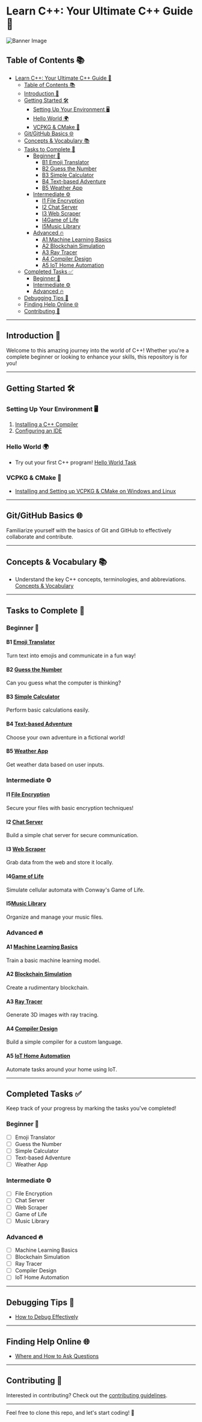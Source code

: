 # Learn C++: Your Ultimate C++ Guide 🚀

![Banner Image](images/banner.png)

## Table of Contents 📚
- [Learn C++: Your Ultimate C++ Guide 🚀](#learn-c-your-ultimate-c-guide-)
  - [Table of Contents 📚](#table-of-contents-)
  - [Introduction 🌟](#introduction-)
  - [Getting Started 🛠](#getting-started-)
    - [Setting Up Your Environment 🖥](#setting-up-your-environment-)
    - [Hello World 🌍](#hello-world-)
    - [VCPKG \& CMake 🔨](#vcpkg--cmake-)
  - [Git/GitHub Basics 🌐](#gitgithub-basics-)
  - [Concepts \& Vocabulary 📚](#concepts--vocabulary-)
  - [Tasks to Complete 📝](#tasks-to-complete-)
    - [Beginner 🌱](#beginner-)
      - [B1 Emoji Translator](#b1-emoji-translator)
      - [B2 Guess the Number](#b2-guess-the-number)
      - [B3 Simple Calculator](#b3-simple-calculator)
      - [B4 Text-based Adventure](#b4-text-based-adventure)
      - [B5 Weather App](#b5-weather-app)
    - [Intermediate ⚙️](#intermediate-️)
      - [I1 File Encryption](#i1-file-encryption)
      - [I2 Chat Server](#i2-chat-server)
      - [I3 Web Scraper](#i3-web-scraper)
      - [I4Game of Life](#i4game-of-life)
      - [I5Music Library](#i5music-library)
    - [Advanced 🔥](#advanced-)
      - [A1 Machine Learning Basics](#a1-machine-learning-basics)
      - [A2 Blockchain Simulation](#a2-blockchain-simulation)
      - [A3 Ray Tracer](#a3-ray-tracer)
      - [A4 Compiler Design](#a4-compiler-design)
      - [A5 IoT Home Automation](#a5-iot-home-automation)
  - [Completed Tasks ✅  ](#completed-tasks---)
    - [Beginner 🌱](#beginner--1)
    - [Intermediate ⚙️](#intermediate-️-1)
    - [Advanced 🔥](#advanced--1)
  - [Debugging Tips 🐛](#debugging-tips-)
  - [Finding Help Online 🌐](#finding-help-online-)
  - [Contributing 🤝](#contributing-)

---

## Introduction 🌟
Welcome to this amazing journey into the world of C++! Whether you're a complete beginner or looking to enhance your skills, this repository is for you! 

---

## Getting Started 🛠
### Setting Up Your Environment 🖥
1. [Installing a C++ Compiler](docs/SettingUpCompiler.md)
2. [Configuring an IDE](docs/SettingUpIDE.md)

### Hello World 🌍
- Try out your first C++ program! [Hello World Task](tasks/beginner/hello-world.md)

### VCPKG & CMake 🔨
- [Installing and Setting up VCPKG & CMake on Windows and Linux](docs/VCPKG_CMakeSetup.md)


---

## Git/GitHub Basics 🌐 
Familiarize yourself with the basics of Git and GitHub to effectively collaborate and contribute.

---
## Concepts & Vocabulary 📚
- Understand the key C++ concepts, terminologies, and abbreviations. [Concepts & Vocabulary](docs/ConceptsAndVocabulary.md)

---

## Tasks to Complete 📝

### Beginner 🌱
#### B1 [Emoji Translator](tasks/beginner/emoji-translator.md) 
Turn text into emojis and communicate in a fun way!

#### B2 [Guess the Number](tasks/beginner/guess-the-number.md)
Can you guess what the computer is thinking?

#### B3 [Simple Calculator](tasks/beginner/simple-calculator.md)
Perform basic calculations easily.

#### B4 [Text-based Adventure](tasks/beginner/text-based-adventure.md)
Choose your own adventure in a fictional world!

#### B5 [Weather App](tasks/beginner/weather-app.md)
Get weather data based on user inputs.

### Intermediate ⚙️
#### I1 [File Encryption](tasks/intermediate/file-encryption.md)
Secure your files with basic encryption techniques!

#### I2 [Chat Server](tasks/intermediate/chat-server.md)
Build a simple chat server for secure communication.

#### I3 [Web Scraper](tasks/intermediate/web-scraper.md)
Grab data from the web and store it locally.

#### I4[Game of Life](tasks/intermediate/game-of-life.md)
Simulate cellular automata with Conway's Game of Life.

#### I5[Music Library](tasks/intermediate/music-library.md)
Organize and manage your music files.

### Advanced 🔥
#### A1 [Machine Learning Basics](tasks/advanced/machine-learning-basics.md)
Train a basic machine learning model.

#### A2 [Blockchain Simulation](tasks/advanced/blockchain-simulation.md)
Create a rudimentary blockchain.

#### A3 [Ray Tracer](tasks/advanced/ray-tracer.md)
Generate 3D images with ray tracing.

#### A4 [Compiler Design](tasks/advanced/compiler-design.md)
Build a simple compiler for a custom language.

#### A5 [IoT Home Automation](tasks/advanced/iot-home-automation.md)
Automate tasks around your home using IoT.


---

## Completed Tasks ✅  <!-- New Section -->
Keep track of your progress by marking the tasks you've completed!

### Beginner 🌱
- [ ] Emoji Translator
- [ ] Guess the Number
- [ ] Simple Calculator
- [ ] Text-based Adventure
- [ ] Weather App

### Intermediate ⚙️
- [ ] File Encryption
- [ ] Chat Server
- [ ] Web Scraper
- [ ] Game of Life
- [ ] Music Library

### Advanced 🔥
- [ ] Machine Learning Basics
- [ ] Blockchain Simulation
- [ ] Ray Tracer
- [ ] Compiler Design
- [ ] IoT Home Automation

---

## Debugging Tips 🐛
- [How to Debug Effectively](docs/Debugging.md)

---

## Finding Help Online 🌐
- [Where and How to Ask Questions](docs/FindingHelpOnline.md)

---

## Contributing 🤝
Interested in contributing? Check out the [contributing guidelines](CONTRIBUTING.md).

---

Feel free to clone this repo, and let's start coding! 🎉